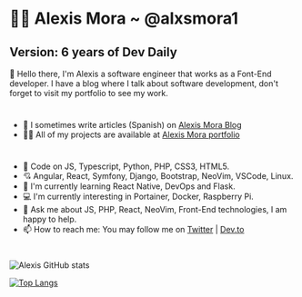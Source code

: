 # 👨‍💻 Alexis Mora ~ @alxsmora1 

## Version: 6 years of Dev Daily

👋 Hello there, I'm Alexis a software engineer that works as a Font-End developer. I have a blog where I talk about software development, don't forget to visit my portfolio to see my work.

#

- 📝 I sometimes write articles (Spanish) on [Alexis Mora Blog](https://alexis-mora.dev/)
- 👨‍💻 All of my projects are available at [Alexis Mora portfolio](https://alxsmora1.github.io/portfolio/)

#

- 🚀 Code on JS, Typescript, Python, PHP, CSS3, HTML5.
- 💘 Angular, React, Symfony, Django, Bootstrap, NeoVim, VSCode, Linux.
- 🌱 I'm currently learning React Native, DevOps and Flask.
- 💻 I'm currently interesting in Portainer, Docker, Raspberry Pi.
- 💬 Ask me about JS, PHP, React, NeoVim, Front-End technologies, I am happy to help.
- 📫 How to reach me: You may follow me on [Twitter](https://twitter.com/alxsmora1) | [Dev.to](https://dev.to/alxsmora1)

#

![Alexis GitHub stats](https://github-readme-stats.vercel.app/api?username=alxsmora1&show_icons=true&theme=dark)

[![Top Langs](https://github-readme-stats.vercel.app/api/top-langs/?username=alxsmora1&layout=compact&langs_count=10&theme=dark)](https://github.com/alxsmora1/github-readme-stats)

